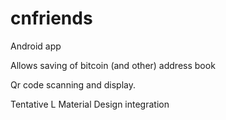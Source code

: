 cnfriends
=========

Android app

Allows saving of bitcoin (and other) address book

Qr code scanning and display.

Tentative L Material Design integration
